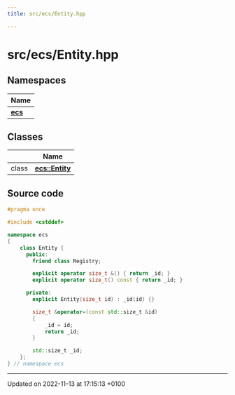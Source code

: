 ```yaml
---
title: src/ecs/Entity.hpp

---
```


# src/ecs/Entity.hpp



## Namespaces

| Name           |
| -------------- |
| **[ecs](Namespaces/namespaceecs.md)**  |

## Classes

|                | Name           |
| -------------- | -------------- |
| class | **[ecs::Entity](Classes/classecs_1_1_entity.md)**  |




## Source code

```cpp
#pragma once

#include <cstddef>

namespace ecs
{
    class Entity {
      public:
        friend class Registry;

        explicit operator size_t &() { return _id; }
        explicit operator size_t() const { return _id; }

      private:
        explicit Entity(size_t id) : _id(id) {}

        size_t &operator=(const std::size_t &id)
        {
            _id = id;
            return _id;
        }

        std::size_t _id;
    };
} // namespace ecs
```


-------------------------------

Updated on 2022-11-13 at 17:15:13 +0100
